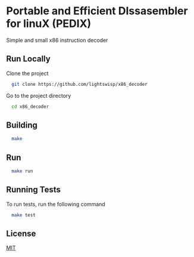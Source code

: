 
# Portable and Efficient DIssasembler for linuX (PEDIX)
Simple and small x86 instruction decoder



## Run Locally

Clone the project

```bash
  git clone https://github.com/lightswisp/x86_decoder
```

Go to the project directory

```bash
  cd x86_decoder
```


## Building


```bash
  make
```

## Run

```bash
  make run
```


## Running Tests

To run tests, run the following command

```bash
  make test
```


## License

[MIT](https://choosealicense.com/licenses/mit/)


